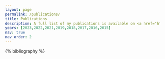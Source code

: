 ```yaml
---
layout: page
permalink: /publications/
title: Publications
description: A full list of my publications is available on <a href="https://scholar.google.com/citations?user=usl__skAAAAJ&hl=en">Google Scholar</a> 
years: [2023,2022,2021,2019,2018,2017,2016,2015]
nav: true
nav_order: 2
---
```


<!-- _pages/publications.md -->
<div class="publications">

{% bibliography %}

</div>
